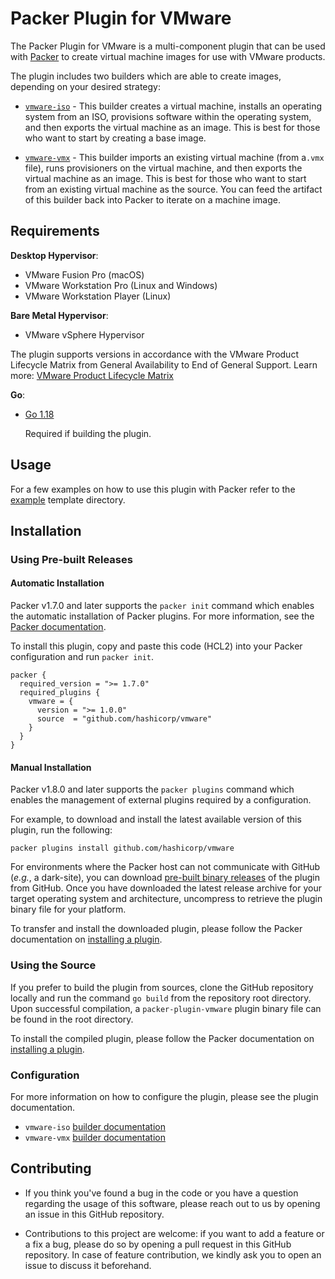 # Packer Plugin for VMware

The Packer Plugin for VMware is a multi-component plugin that can be used with
[Packer][packer] to create virtual machine images for use with VMware products.

The plugin includes two builders which are able to create images, depending on
your desired strategy:

- [`vmware-iso`][docs-vmware-iso] - This builder creates a virtual machine,
  installs an operating system from an ISO, provisions software within the
  operating system, and then exports the virtual machine as an image. This
  is best for those who want to start by creating a base image.

- [`vmware-vmx`][docs-vmware-vmx] - This builder imports an existing virtual
  machine (from a`.vmx` file), runs provisioners on the virtual machine, and
  then exports the virtual machine as an image. This is best for those who want
  to start from an existing virtual machine as the source. You can feed the
  artifact of this builder back into Packer to iterate on a machine image.

## Requirements

**Desktop Hypervisor**:

- VMware Fusion Pro (macOS)
- VMware Workstation Pro (Linux and Windows)
- VMware Workstation Player (Linux)

**Bare Metal Hypervisor**:

- VMware vSphere Hypervisor

The plugin supports versions in accordance with the VMware Product Lifecycle
Matrix from General Availability to End of General Support. Learn more:
[VMware Product Lifecycle Matrix][vmware-product-lifecycle-matrix]

**Go**:

- [Go 1.18][golang-install]

    Required if building the plugin.

## Usage

For a few examples on how to use this plugin with Packer refer to the [example](example/) template directory.
## Installation

### Using Pre-built Releases

#### Automatic Installation

Packer v1.7.0 and later supports the `packer init` command which enables the
automatic installation of Packer plugins. For more information, see the
[Packer documentation][docs-packer-init].

To install this plugin, copy and paste this code (HCL2) into your Packer
configuration and run `packer init`.

```hcl
packer {
  required_version = ">= 1.7.0"
  required_plugins {
    vmware = {
      version = ">= 1.0.0"
      source  = "github.com/hashicorp/vmware"
    }
  }
}
```

#### Manual Installation

Packer v1.8.0 and later supports the `packer plugins` command which enables the
management of external plugins required by a configuration.

For example, to download and install the latest available version of this plugin,
run the following:

```console
packer plugins install github.com/hashicorp/vmware
```

For environments where the Packer host can not communicate with GitHub
(_e.g._, a dark-site), you can download [pre-built binary releases][releases-vmware-plugin]
of the plugin from GitHub. Once you have downloaded the latest release archive
for your target operating system and architecture, uncompress to retrieve the
plugin binary file for your platform.

To transfer and install the downloaded plugin, please follow the Packer
documentation on [installing a plugin][docs-packer-plugin-install].

### Using the Source

If you prefer to build the plugin from sources, clone the GitHub repository
locally and run the command `go build` from the repository root directory.
Upon successful compilation, a `packer-plugin-vmware` plugin binary file can be
found in the root directory.

To install the compiled plugin, please follow the Packer documentation on
[installing a plugin][docs-packer-plugin-install].

### Configuration

For more information on how to configure the plugin, please see the plugin
documentation.

- `vmware-iso` [builder documentation][docs-vmware-iso]
- `vmware-vmx` [builder documentation][docs-vmware-vmx]

## Contributing

- If you think you've found a bug in the code or you have a question regarding
the usage of this software, please reach out to us by opening an issue in this
GitHub repository.

- Contributions to this project are welcome: if you want to add a feature or a
fix a bug, please do so by opening a pull request in this GitHub repository.
In case of feature contribution, we kindly ask you to open an issue to discuss
it beforehand.

[docs-packer-init]: https://developer.hashicorp.com/packer/docs/commands/init
[docs-packer-plugin-install]: https://developer.hashicorp.com/packer/docs/plugins/install-plugins
[docs-vmware-iso]: https://developer.hashicorp.com/packer/plugins/builders/vmware/iso
[docs-vmware-vmx]: https://developer.hashicorp.com/packer/plugins/builders/vmware/vmx
[docs-vmware-plugin]: https://developer.hashicorp.com/packer/plugins/builders/vmware
[golang-install]: https://golang.org/doc/install
[packer]: https://www.packer.io
[releases-vmware-plugin]: https://github.com/hashicorp/packer-plugin-vmware/releases
[vmware-product-lifecycle-matrix]: https://lifecycle.vmware.com
